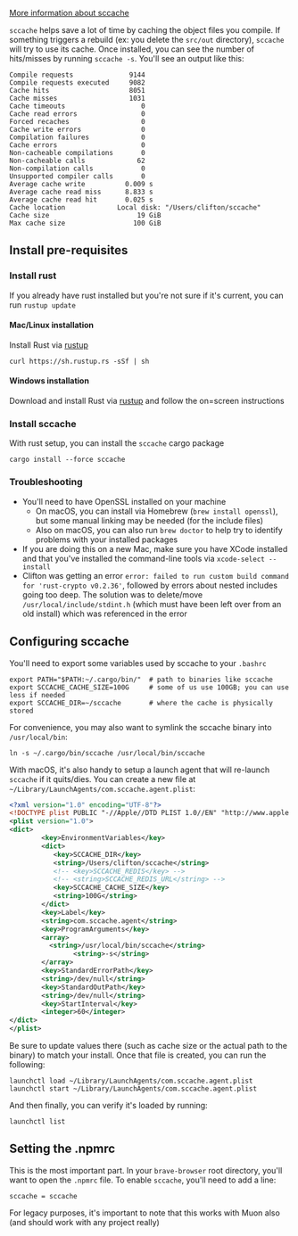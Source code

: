 [More information about sccache](https://github.com/mozilla/sccache)

`sccache` helps save a lot of time by caching the object files you compile. If something triggers a rebuild (ex: you delete the `src/out` directory), `sccache` will try to use its cache.  Once installed, you can see the number of hits/misses by running `sccache -s`.  You'll see an output like this:
```
Compile requests              9144
Compile requests executed     9082
Cache hits                    8051
Cache misses                  1031
Cache timeouts                   0
Cache read errors                0
Forced recaches                  0
Cache write errors               0
Compilation failures             0
Cache errors                     0
Non-cacheable compilations       0
Non-cacheable calls             62
Non-compilation calls            0
Unsupported compiler calls       0
Average cache write          0.009 s
Average cache read miss      8.833 s
Average cache read hit       0.025 s
Cache location             Local disk: "/Users/clifton/sccache"
Cache size                      19 GiB
Max cache size                 100 GiB
```

## Install pre-requisites
### Install rust
If you already have rust installed but you're not sure if it's current, you can run `rustup update`
#### Mac/Linux installation
Install Rust via [rustup](https://rustup.rs/)
```
curl https://sh.rustup.rs -sSf | sh
```
#### Windows installation
Download and install Rust via [rustup](https://rustup.rs/) and follow the on=screen instructions


### Install sccache
With rust setup, you can install the `sccache` cargo package
```
cargo install --force sccache
```

### Troubleshooting
- You'll need to have OpenSSL installed on your machine
  - On macOS, you can install via Homebrew (`brew install openssl`), but some manual linking may be needed (for the include files)
  - Also on macOS, you can also run `brew doctor` to help try to identify problems with your installed packages
- If you are doing this on a new Mac, make sure you have XCode installed and that you've installed the command-line tools via `xcode-select --install`
- Clifton was getting an error `error: failed to run custom build command for 'rust-crypto v0.2.36'`, followed by errors about nested includes going too deep. The solution was to delete/move `/usr/local/include/stdint.h` (which must have been left over from an old install) which was referenced in the error

## Configuring sccache
You'll need to export some variables used by sccache to your `.bashrc`
```
export PATH="$PATH:~/.cargo/bin/"  # path to binaries like sccache
export SCCACHE_CACHE_SIZE=100G     # some of us use 100GB; you can use less if needed
export SCCACHE_DIR=~/sccache       # where the cache is physically stored
```

For convenience, you may also want to symlink the sccache binary into `/usr/local/bin`:
```
ln -s ~/.cargo/bin/sccache /usr/local/bin/sccache
```

With macOS, it's also handy to setup a launch agent that will re-launch `sccache` if it quits/dies. You can create a new file at `~/Library/LaunchAgents/com.sccache.agent.plist`:
```xml
<?xml version="1.0" encoding="UTF-8"?>
<!DOCTYPE plist PUBLIC "-//Apple//DTD PLIST 1.0//EN" "http://www.apple.com/DTDs/PropertyList-1.0.dtd">
<plist version="1.0">
<dict>
        <key>EnvironmentVariables</key>
        <dict>
           <key>SCCACHE_DIR</key>
           <string>/Users/clifton/sccache</string>
           <!-- <key>SCCACHE_REDIS</key> -->
           <!-- <string>SCCACHE_REDIS_URL</string> -->
           <key>SCCACHE_CACHE_SIZE</key>
           <string>100G</string>
        </dict>
        <key>Label</key>
        <string>com.sccache.agent</string>
        <key>ProgramArguments</key>
        <array>
          <string>/usr/local/bin/sccache</string>
                <string>-s</string>
        </array>
        <key>StandardErrorPath</key>
        <string>/dev/null</string>
        <key>StandardOutPath</key>
        <string>/dev/null</string>
        <key>StartInterval</key>
        <integer>60</integer>
</dict>
</plist>
```
Be sure to update values there (such as cache size or the actual path to the binary) to match your install. Once that file is created, you can run the following:
```
launchctl load ~/Library/LaunchAgents/com.sccache.agent.plist
launchctl start ~/Library/LaunchAgents/com.sccache.agent.plist
```

And then finally, you can verify it's loaded by running:
```
launchctl list
```

## Setting the .npmrc
This is the most important part. In your `brave-browser` root directory, you'll want to open the `.npmrc` file. To enable `sccache`, you'll need to add a line:
```
sccache = sccache
```

For legacy purposes, it's important to note that this works with Muon also (and should work with any project really)